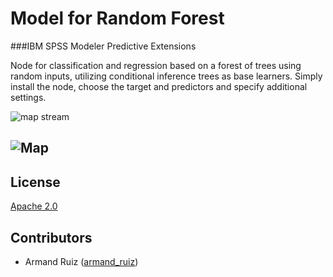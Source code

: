 # Model for Random Forest 
###IBM SPSS Modeler Predictive Extensions

Node for classification and regression based on a forest of trees using random inputs, utilizing conditional inference trees as base learners. Simply install the node, choose the target and predictors and specify additional settings. 

<img align="center" src="https://github.com/aruizga7/Modeler_PlotGeospatialData/blob/master/Screenshots/Illustration8.PNG?raw=trueg" alt="map stream">

![Map](https://github.com/aruizga7/Modeler_PlotGeospatialData/blob/master/Screenshots/Illustration2.png?raw=true)
---

License
----

[Apache 2.0][1]


Contributors
----

  - Armand Ruiz ([armand_ruiz](https://twitter.com/armand_ruiz))


[1]: http://www.apache.org/licenses/LICENSE-2.0.html
